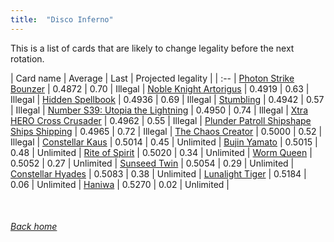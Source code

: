```yaml
---
title:  "Disco Inferno"
---
```


This is a list of cards that are likely to change legality before the next rotation.

| Card name | Average | Last | Projected legality |
| :-- |
[Photon Strike Bounzer](https://db.ygoprodeck.com/card/?search=Photon%20Strike%20Bounzer) | 0.4872 | 0.70 | Illegal |
[Noble Knight Artorigus](https://db.ygoprodeck.com/card/?search=Noble%20Knight%20Artorigus) | 0.4919 | 0.63 | Illegal |
[Hidden Spellbook](https://db.ygoprodeck.com/card/?search=Hidden%20Spellbook) | 0.4936 | 0.69 | Illegal |
[Stumbling](https://db.ygoprodeck.com/card/?search=Stumbling) | 0.4942 | 0.57 | Illegal |
[Number S39: Utopia the Lightning](https://db.ygoprodeck.com/card/?search=Number%20S39:%20Utopia%20the%20Lightning) | 0.4950 | 0.74 | Illegal |
[Xtra HERO Cross Crusader](https://db.ygoprodeck.com/card/?search=Xtra%20HERO%20Cross%20Crusader) | 0.4962 | 0.55 | Illegal |
[Plunder Patroll Shipshape Ships Shipping](https://db.ygoprodeck.com/card/?search=Plunder%20Patroll%20Shipshape%20Ships%20Shipping) | 0.4965 | 0.72 | Illegal |
[The Chaos Creator](https://db.ygoprodeck.com/card/?search=The%20Chaos%20Creator) | 0.5000 | 0.52 | Illegal |
[Constellar Kaus](https://db.ygoprodeck.com/card/?search=Constellar%20Kaus) | 0.5014 | 0.45 | Unlimited |
[Bujin Yamato](https://db.ygoprodeck.com/card/?search=Bujin%20Yamato) | 0.5015 | 0.48 | Unlimited |
[Rite of Spirit](https://db.ygoprodeck.com/card/?search=Rite%20of%20Spirit) | 0.5020 | 0.34 | Unlimited |
[Worm Queen](https://db.ygoprodeck.com/card/?search=Worm%20Queen) | 0.5052 | 0.27 | Unlimited |
[Sunseed Twin](https://db.ygoprodeck.com/card/?search=Sunseed%20Twin) | 0.5054 | 0.29 | Unlimited |
[Constellar Hyades](https://db.ygoprodeck.com/card/?search=Constellar%20Hyades) | 0.5083 | 0.38 | Unlimited |
[Lunalight Tiger](https://db.ygoprodeck.com/card/?search=Lunalight%20Tiger) | 0.5184 | 0.06 | Unlimited |
[Haniwa](https://db.ygoprodeck.com/card/?search=Haniwa) | 0.5270 | 0.02 | Unlimited |

<br>

###### [Back home](index)